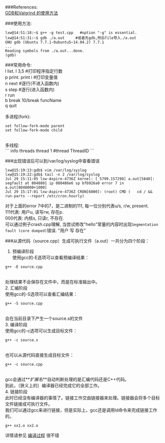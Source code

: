 ###References:</br> 
[GDB和Valgrind 的使用方法](http://www.tudou.com/programs/view/_k4KxRcbBKo/)</br>

###使用方法:</br>
```
lxw@14:51:18:~$ g++ -g test.cpp   #option "-g" is essential.
lxw@14:51:31:~$ gdb ./a.out 	#或者先gdb,然后file导入./a.out
GNU gdb (Ubuntu 7.7.1-0ubuntu5~14.04.2) 7.7.1
...
Reading symbols from ./a.out...done.
(gdb)
```

###常用命令:</br>
l	list. l 3,5	#打印程序指定行数</br>
p	print. print i	#打印变量值</br>
n	next	#逐行(不进入函数内)</br>
s	step	#逐行(进入函数内)</br>
r	run</br>
b	break 10/break funcName</br>
q	quit</br>
</br>
多进程(fork):</br>
```
set follow-fork-mode parent
set follow-fork-mode child
```
</br>
多线程:</br>
```
info threads
thread 1	#thread ThreadID
```

###出现错误后可以到/var/log/syslog中查看错误</br>
```
lxw@15:19:13:gdb$ vim /var/log/syslog
lxw@15:19:22:gdb$ tail -n 2 /var/log/syslog
Jul 29 15:11:05 lxw-Aspire-4736Z kernel: [ 5799.157298] a.out[5840]: segfault at 8048801 ip 080486e6 sp bfb926a0 error 7 in a.out[8048000+1000]
Jul 29 15:17:01 lxw-Aspire-4736Z CRON[6000]: (root) CMD (   cd / && run-parts --report /etc/cron.hourly)
```
对于上面的error 7中的7，是二进制的111, 每一位分别代表u/s, r/w, present.</br>
111代表: 用户u, 读写rw, 存在p.</br>
000代表: 内核s, 只读r, 不存在.</br>
可以通过例子crash.cpp理解, 当尝试修改"hello"常量的内容时出现`Segmentation fault (core dumped)`错误. "用户 写 存在"</br>

###从源代码（source.cpp）生成可执行文件（a.out）一共分为四个阶段：</br>
1. 预编译阶段</br>
 使用gcc的-E选项可以查看预编译结果：</br>
 ```
 g++ -E source.cpp
 ```
 </br>处理结果不会保存在文件中，而是在标准输出中。</br>
2. 汇编阶段</br>
 使用gcc的-S选项可以查看汇编结果：</br>
 ```
 g++ -S source.cpp
 ```
 </br>会在当前目录下产生一个source.s的文件</br>
3. 编译阶段</br>
 使用gcc的-c选项可以生成目标文件：</br>
 ```
 g++ -c source.s
 ```
 </br>也可以从源代码直接生成目标文件：</br>
 ```
 g++ -c source.cpp
 ```
 </br>gcc会通过**_扩展名_**自动判断处理的是汇编代码还是C++代码。</br>
 到此，（狭义上的）编译器已经完成它的全部工作。</br>
4. 链接阶段</br>
 此时已经没有编译器的事情了。链接工作交由链接器来处理。链接器会将多个目标文件链接成可执行文件。</br>
 我们可以通过gcc来进行链接，但是实际上，gcc还是调用ld命令来完成链接工作的。</br>
 ```
 g++ xx1.o xx2.o
 ```

详情请参见 [编译过程](https://github.com/lexdene/gcc_five_minute/blob/master/09_%E7%BC%96%E8%AF%91%E8%BF%87%E7%A8%8B%2FREADME.md) 很不错</br>
